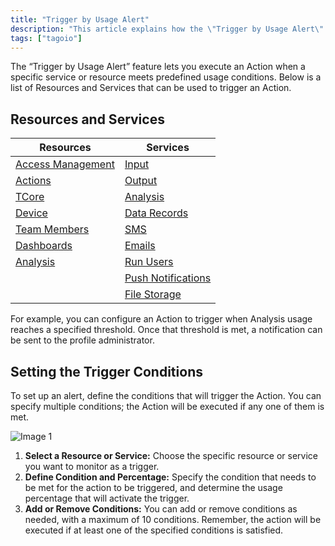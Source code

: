 ```yaml
---
title: "Trigger by Usage Alert"
description: "This article explains how the \"Trigger by Usage Alert\" feature works, lists which TagoIO resources and services can fire usage alerts, and describes how to define the conditions that trigger an action."
tags: ["tagoio"]
---
```

The “Trigger by Usage Alert” feature lets you execute an Action when a specific service or resource meets predefined usage conditions. Below is a list of Resources and Services that can be used to trigger an Action.

## Resources and Services

| Resources | Services |
|---|---|
| [Access Management](/docs/tagoio/tagorun/access-management/) | [Input](/docs/tagoio/services/data-input-service) |
| [Actions](/docs/tagoio/actions/) | [Output](/docs/tagoio/services/data-output-service) |
| [TCore](/docs/tagocore/getting-started/welcome) | [Analysis](/docs/tagoio/analysis/) |
| [Device](/docs/tagoio/devices/) | [Data Records](/docs/tagoio/services/data-records) |
| [Team Members](/docs/tagoio/profiles/team-management-sharing-your-profile) | [SMS](/docs/tagoio/services/sms-service) |
| [Dashboards](/docs/tagoio/dashboards/) | [Emails](/docs/tagoio/services/e-mail-service) |
| [Analysis](/docs/tagoio/analysis/) | [Run Users](/docs/tagoio/services/end-users-service) |
|  | [Push Notifications](/docs/tagoio/services/notification-service) |
|  | [File Storage](/docs/tagoio/services/file-storage-service) |

For example, you can configure an Action to trigger when Analysis usage reaches a specified threshold. Once that threshold is met, a notification can be sent to the profile administrator.

## Setting the Trigger Conditions

To set up an alert, define the conditions that will trigger the Action. You can specify multiple conditions; the Action will be executed if any one of them is met.

![Image 1](/docs_imagem/tagoio/external-17f4f80c.png)

1. **Select a Resource or Service:** Choose the specific resource or service you want to monitor as a trigger.
2. **Define Condition and Percentage:** Specify the condition that needs to be met for the action to be triggered, and determine the usage percentage that will activate the trigger.
3. **Add or Remove Conditions:** You can add or remove conditions as needed, with a maximum of 10 conditions. Remember, the action will be executed if at least one of the specified conditions is satisfied.